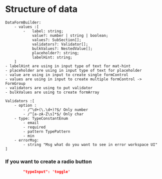 # Structure of data

    DataFormBuilder:
        - values :[
            -   label: string;
                value?: number | string | boolean;
                values?: SubSection[];
                validators?: Validator[];
                bulkValues?: NestedValue[];
                placeholder?: string;
                labelHint: string;
        ]
    - labelHint are using in input type of text for mat-hint
    - placeholder are using in input type of text for placeholder
    - value are using in input to create single formControl
    - values are using in input to create multiple formControl -> FormGroup
    - validators are using to put validator
    - bulkValues are using to create formArray

    Validators :[
        - option :
            - /^\d+(\.\d+)?$/ Only number
            - /^[a-zA-Z\s]*$/ Only char
        - type: TypeConstantEnum
            - email
            - required
            - pattern TypePattern
            - min
        - errorMsg:
            - string "Msg what do you want to see in error workspace UI"
    ]

### If you want to create a radio button

```json
        "typeInput": 'toggle'
```

